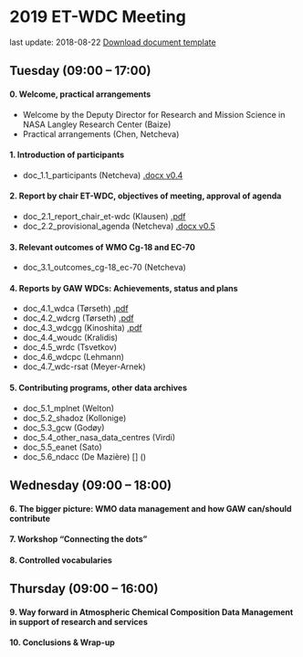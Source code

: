 # 2019 ET-WDC Meeting
last update: 2018-08-22
[Download document template](Doc_n.m_title_author_vx.y.dotx)

## Tuesday (09:00 – 17:00)
#### 0. Welcome, practical arrangements 
* Welcome by the Deputy Director for Research and Mission Science in NASA Langley Research Center (Baize)
* Practical arrangements (Chen, Netcheva)

#### 1. Introduction of participants 
* doc_1.1_participants (Netcheva) [.docx v0.4](Doc_1.1_Provisional_list_of_participants_v0.4.docx)

#### 2. Report by chair ET-WDC, objectives of meeting, approval of agenda 
* doc_2.1_report_chair_et-wdc (Klausen) [.pdf](Doc_2.1_Report_chair_ET-WDC_v1.0.pdf)
* doc_2.2_provisional_agenda (Netcheva) [.docx v0.5](Doc_2.2_Provisional_agenda_v0.5.docx)

#### 3. Relevant outcomes of WMO Cg-18 and EC-70
* doc_3.1_outcomes_cg-18_ec-70 (Netcheva) []()

#### 4. Reports by GAW WDCs: Achievements, status and plans
* doc_4.1_wdca (Tørseth) [.pdf](DOC_4.1_WDCA_ET-WDC_2019.pdf)
* doc_4.2_wdcrg (Tørseth) [.pdf](Doc_4.2_WDCRG_ET-WDC_2019.pdf)
* doc_4.3_wdcgg (Kinoshita) [.pdf](Doc_4.3_WDCGG_ET-WDC_2019.pdf)
* doc_4.4_woudc (Kralidis) []()
* doc_4.5_wrdc (Tsvetkov) []()
* doc_4.6_wdcpc (Lehmann) []()
* doc_4.7_wdc-rsat (Meyer-Arnek) []()

#### 5. Contributing programs, other data archives
* doc_5.1_mplnet (Welton) []()
* doc_5.2_shadoz (Kollonige) []()
* doc_5.3_gcw (Godøy) []()
* doc_5.4_other_nasa_data_centres (Virdi) []()
* doc_5.5_eanet (Sato) []()
* doc_5.6_ndacc (De Mazière) [] ()


## Wednesday (09:00 – 18:00)
#### 6. The bigger picture: WMO data management and how GAW can/should contribute

#### 7. Workshop “Connecting the dots”

#### 8. Controlled vocabularies

## Thursday (09:00 – 16:00)
#### 9. Way forward in Atmospheric Chemical Composition Data Management in support of research and services

#### 10. Conclusions & Wrap-up
